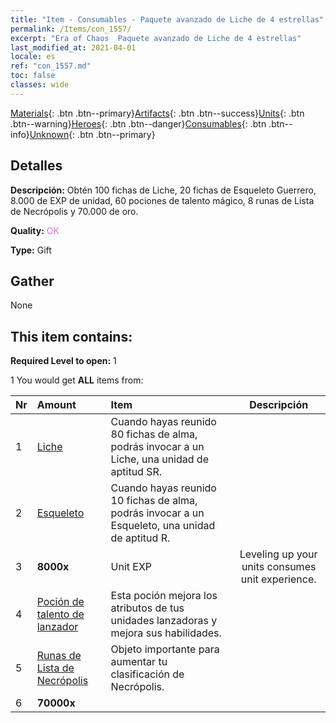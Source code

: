 ```yaml
---
title: "Item - Consumables - Paquete avanzado de Liche de 4 estrellas"
permalink: /Items/con_1557/
excerpt: "Era of Chaos  Paquete avanzado de Liche de 4 estrellas"
last_modified_at: 2021-04-01
locale: es
ref: "con_1557.md"
toc: false
classes: wide
---
```

 [Materials](/es/Items/){: .btn .btn--primary}[Artifacts](/es/Items/Artifacts/){: .btn .btn--success}[Units](/es/Items/Units/){: .btn .btn--warning}[Heroes](/es/Items/Heroes/){: .btn .btn--danger}[Consumables](/es/Items/Consumables/){: .btn .btn--info}[Unknown](/es/Items/Unknown/){: .btn .btn--primary}

## Detalles
 **Descripción:** Obtén 100 fichas de Liche, 20 fichas de Esqueleto Guerrero, 8.000 de EXP de unidad, 60 pociones de talento mágico, 8 runas de Lista de Necrópolis y 70.000 de oro.

 **Quality:** <span style="color: #DA70D6">OK</span>

 **Type:** Gift

## Gather

  None

## This item contains:

 **Required Level to open:** 1

 1 You would get **ALL** items  from:

  | Nr | Amount |     Item    | Descripción |
  |:---|:-------|:------------|:-----------:|
  | 1 | [Liche](/es/Items/unt_212/) | Cuando hayas reunido 80 fichas de alma, podrás invocar a un Liche, una unidad de aptitud SR. | 
  | 2 | [Esqueleto](/es/Items/unt_208/) | Cuando hayas reunido 10 fichas de alma, podrás invocar a un Esqueleto, una unidad de aptitud R. | 
  | 3 |  **8000x** | Unit EXP | Leveling up your units consumes unit experience.  | 
  | 4 | [Poción de talento de lanzador](/es/Items/con_790/) | Esta poción mejora los atributos de tus unidades lanzadoras y mejora sus habilidades. | 
  | 5 | [Runas de Lista de Necrópolis](/es/Items/con_755/) | Objeto importante para aumentar tu clasificación de Necrópolis. | 
  | 6 |  **70000x** | <i class="fas fa-coins"/> |  | 
